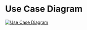# Use Case Diagram

[![Use Case Diagram](https://www.plantuml.com/plantuml/png/TOwnJWCn38RtF8NL2OPx0uHQdTYOAB2RnBsBI6paE425U7SQmb05TOl-xulyROkXMit99JeOc836PJK8KSbR57OElOd2Ko7zU-v2ZgUz2SXB8jZCyl4YHvWJeI9xsi2N0u3VJp1Djt0rAw4HeFTIsQu7UYzBv77S4wfV8V8xiOaUHxuB0Q9HBgtQezeep2lvLwcdtJNIkyyFZkj3PIYOg83IcwYLmUWtJSwQHk5HaSj1DFSEamx_UNUVxK3Zy_wvqs63cscwcEI-tPOur9n-0000)](https://www.plantuml.com/plantuml/uml/TOwnJWCn38RtF8NL2OPx0uHQdTYOAB2RnBsBI6paE425U7SQmb05TOl-xulyROkXMit99JeOc836PJK8KSbR57OElOd2Ko7zU-v2ZgUz2SXB8jZCyl4YHvWJeI9xsi2N0u3VJp1Djt0rAw4HeFTIsQu7UYzBv77S4wfV8V8xiOaUHxuB0Q9HBgtQezeep2lvLwcdtJNIkyyFZkj3PIYOg83IcwYLmUWtJSwQHk5HaSj1DFSEamx_UNUVxK3Zy_wvqs63cscwcEI-tPOur9n-0000)
